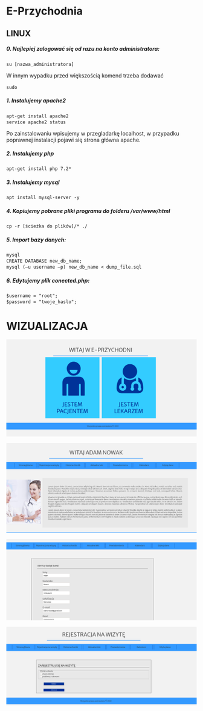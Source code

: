 # E-Przychodnia

## LINUX

##### 0. Najlepiej zalogować się od razu na konto administratora:

```
su [nazwa_administratora]
```

W innym wypadku przed większością komend trzeba dodawać 
```
sudo
```

##### 1. Instalujemy apache2
```
apt-get install apache2
service apache2 status
```

Po zainstalowaniu wpisujemy w przegladarkę localhost, w przypadku poprawnej instalacji pojawi się strona główna apache.

##### 2. Instalujemy php
```
apt-get install php 7.2*
```

##### 3. Instalujemy mysql
```
apt install mysql-server -y
```

##### 4. Kopiujemy pobrane pliki programu do folderu /var/www/html
```
cp -r [ścieżka do plików]/* ./
```

##### 5. Import bazy danych:
```
mysql
CREATE DATABASE new_db_name;
mysql (–u username –p) new_db_name < dump_file.sql
```

##### 6. Edytujemy plik conected.php:
```
$username = "root";
$password = "twoje_haslo";
```



# WIZUALIZACJA

![efekty](./pictures/1.png)


![efekty](./pictures/2.png)


![efekty](./pictures/3.png)


![efekty](./pictures/4.png)
